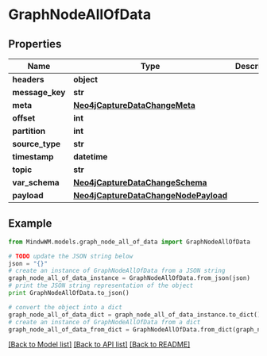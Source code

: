 # GraphNodeAllOfData


## Properties
Name | Type | Description | Notes
------------ | ------------- | ------------- | -------------
**headers** | **object** |  | 
**message_key** | **str** |  | 
**meta** | [**Neo4jCaptureDataChangeMeta**](Neo4jCaptureDataChangeMeta.md) |  | 
**offset** | **int** |  | 
**partition** | **int** |  | 
**source_type** | **str** |  | 
**timestamp** | **datetime** |  | 
**topic** | **str** |  | 
**var_schema** | [**Neo4jCaptureDataChangeSchema**](Neo4jCaptureDataChangeSchema.md) |  | 
**payload** | [**Neo4jCaptureDataChangeNodePayload**](Neo4jCaptureDataChangeNodePayload.md) |  | 

## Example

```python
from MindwWM.models.graph_node_all_of_data import GraphNodeAllOfData

# TODO update the JSON string below
json = "{}"
# create an instance of GraphNodeAllOfData from a JSON string
graph_node_all_of_data_instance = GraphNodeAllOfData.from_json(json)
# print the JSON string representation of the object
print GraphNodeAllOfData.to_json()

# convert the object into a dict
graph_node_all_of_data_dict = graph_node_all_of_data_instance.to_dict()
# create an instance of GraphNodeAllOfData from a dict
graph_node_all_of_data_from_dict = GraphNodeAllOfData.from_dict(graph_node_all_of_data_dict)
```
[[Back to Model list]](../README.md#documentation-for-models) [[Back to API list]](../README.md#documentation-for-api-endpoints) [[Back to README]](../README.md)


